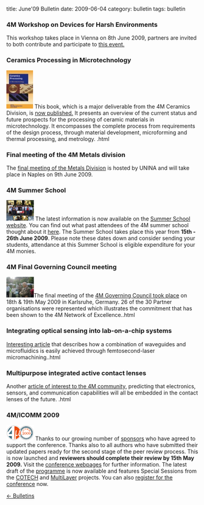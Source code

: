 title: June'09 Bulletin
date: 2009-06-04 
category: bulletin
tags: bulletin

<!--break-->
### 4M Workshop on Devices for Harsh Environments

This workshop takes place in Vienna on 8th June 2009, partners are invited to both contribute and participate to [this event.](/event/4M-Workshop-Devices-harsh-environments)

### Ceramics Processing in Microtechnology

![4M Ceramics Division](/images/CeramicBook_thumb.jpg) This book, which is a major deliverable from the 4M Ceramics Division, is [now published.](/content/Ceramics-Processing-Microtechnology/Ceramics-Processing-Microtechnology.html) It presents an overview of the current status and future prospects for the processing of ceramic materials in microtechnology.  It encompasses the complete process from requirements of the design process, through material development, microforming and thermal processing, and metrology.   .html

### Final meeting of the 4M Metals division

The [final meeting of the Metals Division](/event/Final-meeting-4M-Metals-Division) is hosted by UNINA and will take place in Naples on 9th June 2009. 

### 4M Summer School

![4M Summer School 2008](/images/SumSchl%202008_thumb.png) The latest information is now available on the [Summer School website](http://www.me.mek.dtu.dk/English/Education/PhD%20Summer%20School.aspx). You can find out what past attendees of the 4M summer school thought about it [here](/event/4M-Summer-School). The Summer School takes place this year from **15th - 26th June 2009**. Please note these dates down and consider sending your students, attendance at this Summer School is eligible expenditure for your 4M monies.  

### 4M Final Governing Council meeting

![4M Governing Council](/images/067thumb.jpg)The final meeting of the [4M Governing Council took place](/content/Final-4M-Governing-Council/Final-4M-Governing-Council.html) on 18th & 19th May 2009 in Karlsruhe, Germany. 26 of the 30 Partner organisations were represented which illustrates the commitment that has been shown to the 4M Network of Excellence..html

### Integrating optical sensing into lab-on-a-chip systems

[Interesting article](/content/Integrating-optical-sensing-lab-chip-systems/Integrating-optical-sensing-lab-chip-systems.html) that describes how a combination of waveguides and microfluidics is easily achieved through femtosecond-laser micromachining..html

### Multipurpose integrated active contact lenses

Another [article of interest to the 4M community,](/content/Multipurpose-integrated-active-contact-lenses/Multipurpose-integrated-active-contact-lenses.html) predicting that electronics, sensors, and communication capabilities will all be embedded in the contact lenses of the future. .html

### 4M/ICOMM 2009

![4M/ICOMM 2009](/images/conf2008-twin-thumb.png)
Thanks to our growing number of [sponsors](/conference/2009/Sponsors) who have agreed to support the conference. Thanks also to all authors who have submitted their updated papers ready for the second  stage of the peer review process. This is now launched and **reviewers should complete their review by 15th May 2009.** Visit the [conference webpages](/conference/2009 "conference webpages") for further information. The latest draft of the [programme](/conference/2009/Programme) is now available and features Special Sessions from the [COTECH](/node/18) and [MultiLayer](/node/19) projects. You can also [register for the conference](/conference/2009/Registration_and_fees) now.

[&larr; Bulletins](/bulletin/index.html)